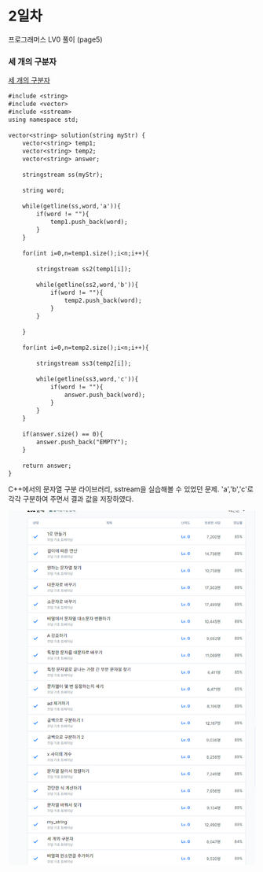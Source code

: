 # 2일차

프로그래머스 LV0 풀이 (page5)
  
### 세 개의  구분자     
[세 개의 구분자](https://school.programmers.co.kr/learn/courses/30/lessons/181862)
```
#include <string>
#include <vector>
#include <sstream>
using namespace std;

vector<string> solution(string myStr) {
    vector<string> temp1;
    vector<string> temp2;
    vector<string> answer;
    
    stringstream ss(myStr);
    
    string word;
    
    while(getline(ss,word,'a')){
        if(word != ""){
            temp1.push_back(word);
        }
    }
    
    for(int i=0,n=temp1.size();i<n;i++){
        
        stringstream ss2(temp1[i]);
        
        while(getline(ss2,word,'b')){
            if(word != ""){
                temp2.push_back(word);
            }
        }
        
    }
    
    for(int i=0,n=temp2.size();i<n;i++){
        
        stringstream ss3(temp2[i]);
        
        while(getline(ss3,word,'c')){
            if(word != ""){
                answer.push_back(word);
            }
        }
    }
    
    if(answer.size() == 0){
        answer.push_back("EMPTY");
    }
    
    return answer;
}
```

C++에서의 문자열 구분 라이브러리, sstream을 실습해볼 수 있었던 문제. 'a','b','c'로 각각 구분하여 주면서 결과 값을 저장하였다.

![5page](images/3.png)